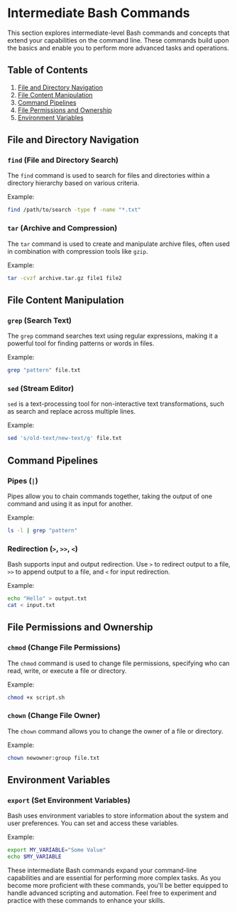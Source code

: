 # Intermediate Bash Commands

This section explores intermediate-level Bash commands and concepts that extend your capabilities on the command line. These commands build upon the basics and enable you to perform more advanced tasks and operations.

## Table of Contents

1. [File and Directory Navigation](#file-and-directory-navigation)
2. [File Content Manipulation](#file-content-manipulation)
3. [Command Pipelines](#command-pipelines)
4. [File Permissions and Ownership](#file-permissions-and-ownership)
5. [Environment Variables](#environment-variables)

## File and Directory Navigation

### `find` (File and Directory Search)

The `find` command is used to search for files and directories within a directory hierarchy based on various criteria.

Example:
```bash
find /path/to/search -type f -name "*.txt"
```

### `tar` (Archive and Compression)

The `tar` command is used to create and manipulate archive files, often used in combination with compression tools like `gzip`.

Example:
```bash
tar -cvzf archive.tar.gz file1 file2
```

## File Content Manipulation

### `grep` (Search Text)

The `grep` command searches text using regular expressions, making it a powerful tool for finding patterns or words in files.

Example:
```bash
grep "pattern" file.txt
```

### `sed` (Stream Editor)

`sed` is a text-processing tool for non-interactive text transformations, such as search and replace across multiple lines.

Example:
```bash
sed 's/old-text/new-text/g' file.txt
```

## Command Pipelines

### Pipes (`|`)

Pipes allow you to chain commands together, taking the output of one command and using it as input for another.

Example:
```bash
ls -l | grep "pattern"
```

### Redirection (`>`, `>>`, `<`)

Bash supports input and output redirection. Use `>` to redirect output to a file, `>>` to append output to a file, and `<` for input redirection.

Example:
```bash
echo "Hello" > output.txt
cat < input.txt
```

## File Permissions and Ownership

### `chmod` (Change File Permissions)

The `chmod` command is used to change file permissions, specifying who can read, write, or execute a file or directory.

Example:
```bash
chmod +x script.sh
```

### `chown` (Change File Owner)

The `chown` command allows you to change the owner of a file or directory.

Example:
```bash
chown newowner:group file.txt
```

## Environment Variables

### `export` (Set Environment Variables)

Bash uses environment variables to store information about the system and user preferences. You can set and access these variables.

Example:
```bash
export MY_VARIABLE="Some Value"
echo $MY_VARIABLE
```

These intermediate Bash commands expand your command-line capabilities and are essential for performing more complex tasks. As you become more proficient with these commands, you'll be better equipped to handle advanced scripting and automation. Feel free to experiment and practice with these commands to enhance your skills.
```
